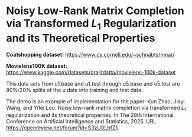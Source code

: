 # Noisy Low-Rank Matrix Completion via Transformed $L_1$ Regularization and its Theoretical Properties

**Coatshopping dataset:** https://www.cs.cornell.edu/~schnabts/mnar/

**Movielens100K dataset:** https://www.kaggle.com/datasets/prajitdatta/movielens-100k-dataset

This data sets from u1.base and u1.test through u5.base and u5.test are 80%/20% splits of the u data into training and test data.

The demo is an example of implementation for the paper:
Kun Zhao, Jiayi Wang, and Yifei Lou. Noisy low-rank matrix completion via transformed $L_1$ regularization and its theoretical properties. In The 28th International Conference on Artificial Intelligence and Statistics, 2025. URL https://openreview.net/forum?id=S3zU0LbfZ1.
